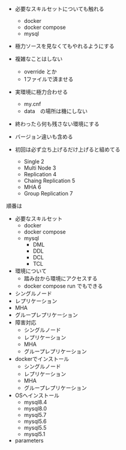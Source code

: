  * 必要なスキルセットについても触れる
   * docker
   * docker compose 
   * mysql

 * 極力ソースを見なくてもやれるようにする
 * 複雑なことはしない
   * override とか
   * 1ファイルで済ませる
 * 実環境に極力合わせる
   * my.cnf
   * data　の場所は機にしない
 * 終わったら何も残さない環境にする
 * バージョン違いも含める
 * 初回は必ず立ち上げるだけ上げると組めてる
   * Single 2 
   * Multi Node 3
   * Replication 4 
   * Chaing Replication 5 
   * MHA 6
   * Group Replication 7


順番は
* 必要なスキルセット
  * docker
  * docker compose
  * mysql
    * DML
    * DDL
    * DCL
    * TCL
* 環境について
  * 踏み台から環境にアクセスする
  * docker compose run でもできる
* シングルノード
* レプリケーション
* MHA
* グループレプリケーション
* 障害対応
  * シングルノード
  * レプリケーション
  * MHA
  * グループレプリケーション
* dockerでインストール
  * シングルノード
  * レプリケーション
  * MHA
  * グループレプリケーション
* OSへインストール
  * mysql8.4
  * mysql8.0
  * mysql5.7
  * mysql5.6
  * mysql5.5
  * mysql5.1
* parameters
  